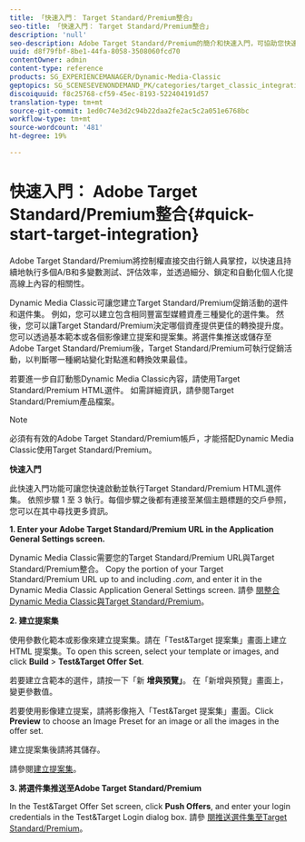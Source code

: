 ```yaml
---
title: 「快速入門： Target Standard/Premium整合」
seo-title: 「快速入門： Target Standard/Premium整合」
description: 'null'
seo-description: Adobe Target Standard/Premium的簡介和快速入門，可協助您快速上手使用Target Standard/Premium整合技術。
uuid: d8f79fbf-8be1-44fa-8058-3508060fcd70
contentOwner: admin
content-type: reference
products: SG_EXPERIENCEMANAGER/Dynamic-Media-Classic
geptopics: SG_SCENESEVENONDEMAND_PK/categories/target_classic_integration
discoiquuid: f8c25768-cf59-45ec-8193-522404191d57
translation-type: tm+mt
source-git-commit: 1ed0c74e3d2c94b22daa2fe2ac5c2a051e6768bc
workflow-type: tm+mt
source-wordcount: '481'
ht-degree: 19%

---
```



# 快速入門： Adobe Target Standard/Premium整合{#quick-start-target-integration}

Adobe Target Standard/Premium將控制權直接交由行銷人員掌控，以快速且持續地執行多個A/B和多變數測試、評估效率，並透過細分、鎖定和自動化個人化提高線上內容的相關性。

Dynamic Media Classic可讓您建立Target Standard/Premium促銷活動的選件和選件集。 例如，您可以建立包含相同豐富型媒體資產三種變化的選件集。 然後，您可以讓Target Standard/Premium決定哪個資產提供更佳的轉換提升度。 您可以透過基本範本或各個影像建立提案和提案集。將選件集推送或儲存至Adobe Target Standard/Premium後，Target Standard/Premium可執行促銷活動，以判斷哪一種網站變化對點進和轉換效果最佳。

若要進一步自訂動態Dynamic Media Classic內容，請使用Target Standard/Premium HTML選件。 如需詳細資訊，請參閱Target Standard/Premium產品檔案。

>[!NOTE]
>
>必須有有效的Adobe Target Standard/Premium帳戶，才能搭配Dynamic Media Classic使用Target Standard/Premium。

**快速入門**

此快速入門功能可讓您快速啟動並執行Target Standard/Premium HTML選件集。 依照步驟 1 至 3 執行。每個步驟之後都有連接至某個主題標題的交戶參照，您可以在其中尋找更多資訊。

**1. Enter your Adobe Target Standard/Premium URL in the Application General Settings screen.**

Dynamic Media Classic需要您的Target Standard/Premium URL與Target Standard/Premium整合。 Copy the portion of your Target Standard/Premium URL up to and including *.com*, and enter it in the Dynamic Media Classic Application General Settings screen. 請參 [閱整合Dynamic Media Classic與Target Standard/Premium](integrating-dmc-with-target.md#integrating-dmc-with-target)。

**2. 建立提案集**

使用參數化範本或影像來建立提案集。請在「Test&amp;Target 提案集」畫面上建立 HTML 提案集。To open this screen, select your template or images, and click **Build** > **Test&amp;Target Offer Set**.

若要建立含範本的選件，請按一下「新 **增與預覽」**。 在「新增與預覽」畫面上，變更參數值。

若要使用影像建立提案，請將影像拖入「Test&amp;Target 提案集」畫面。Click **Preview** to choose an Image Preset for an image or all the images in the offer set.

建立提案集後請將其儲存。

請參閱[建立提案集](creating-offer-set.md#creating_an_offer_set)。

**3. 將選件集推送至Adobe Target Standard/Premium**

In the Test&amp;Target Offer Set screen, click **Push Offers**, and enter your login credentials in the Test&amp;Target Login dialog box. 請參 [閱推送選件集至Target Standard/Premium](pushing-offer-sets-target.md#pushing_offer_sets_to_target)。
